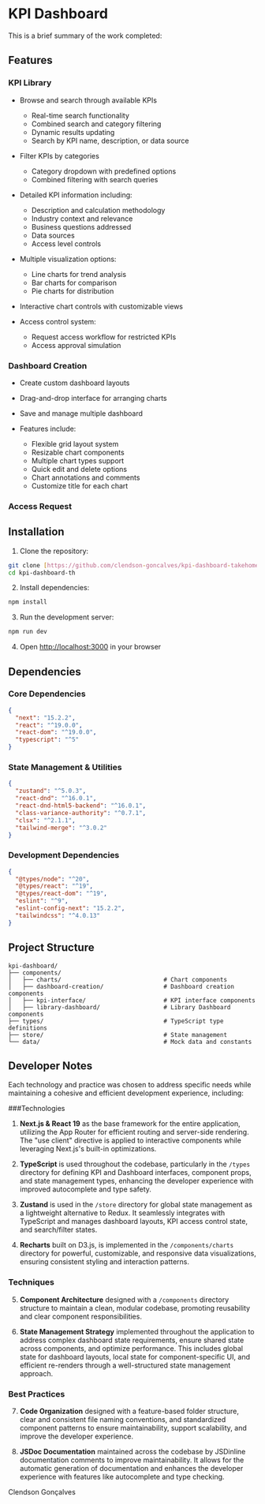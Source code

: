# KPI Dashboard

This is a brief summary of the work completed:

## Features

### KPI Library
- Browse and search through available KPIs
  - Real-time search functionality
  - Combined search and category filtering
  - Dynamic results updating
  - Search by KPI name, description, or data source

- Filter KPIs by categories
  - Category dropdown with predefined options
  - Combined filtering with search queries

- Detailed KPI information including:
  - Description and calculation methodology
  - Industry context and relevance
  - Business questions addressed
  - Data sources
  - Access level controls

- Multiple visualization options:
  - Line charts for trend analysis
  - Bar charts for comparison
  - Pie charts for distribution

- Interactive chart controls with customizable views

- Access control system:
  - Request access workflow for restricted KPIs
  - Access approval simulation

### Dashboard Creation
- Create custom dashboard layouts
- Drag-and-drop interface for arranging charts
- Save and manage multiple dashboard

- Features include:
  - Flexible grid layout system
  - Resizable chart components
  - Multiple chart types support
  - Quick edit and delete options
  - Chart annotations and comments
  - Customize title for each chart

### Access Request

###

## Installation

1. Clone the repository:
```bash
git clone [https://github.com/clendson-goncalves/kpi-dashboard-takehome-deploy.git]
cd kpi-dashboard-th
```

2. Install dependencies:
```bash
npm install
```

3. Run the development server:
```bash
npm run dev
```

4. Open [http://localhost:3000](http://localhost:3000) in your browser

## Dependencies

### Core Dependencies
```json
{
  "next": "15.2.2",
  "react": "^19.0.0",
  "react-dom": "^19.0.0",
  "typescript": "^5"
}
```

### State Management & Utilities
```json
{
  "zustand": "^5.0.3",
  "react-dnd": "^16.0.1",
  "react-dnd-html5-backend": "^16.0.1",
  "class-variance-authority": "^0.7.1",
  "clsx": "^2.1.1",
  "tailwind-merge": "^3.0.2"
}
```

### Development Dependencies
```json
{
  "@types/node": "^20",
  "@types/react": "^19",
  "@types/react-dom": "^19",
  "eslint": "^9",
  "eslint-config-next": "15.2.2",
  "tailwindcss": "^4.0.13"
}
```

## Project Structure

```
kpi-dashboard/
├── components/
│   ├── charts/                             # Chart components
│   ├── dashboard-creation/                 # Dashboard creation components
│   ├── kpi-interface/                      # KPI interface components
│   ├── library-dashboard/                  # Library Dashboard components
├── types/                                  # TypeScript type definitions
├── store/                                  # State management
└── data/                                   # Mock data and constants
```

## Developer Notes

Each technology and practice was chosen to address specific needs while maintaining a cohesive and efficient development experience, including:

###Technologies

1. **Next.js & React 19** as the base framework for the entire application, utilizing the App Router for efficient routing and server-side rendering. The "use client" directive is applied to interactive components while leveraging Next.js's built-in optimizations.

2. **TypeScript** is used throughout the codebase, particularly in the `/types` directory for defining KPI and Dashboard interfaces, component props, and state management types, enhancing the developer experience with improved autocomplete and type safety.

3. **Zustand** is used in the `/store` directory for global state management as a lightweight alternative to Redux. It seamlessly integrates with TypeScript and manages dashboard layouts, KPI access control state, and search/filter states.

4. **Recharts** built on D3.js, is implemented in the `/components/charts` directory for powerful, customizable, and responsive data visualizations, ensuring consistent styling and interaction patterns.

### Techniques

5. **Component Architecture** designed with a `/components` directory structure to maintain a clean, modular codebase, promoting reusability and clear component responsibilities.

6. **State Management Strategy** implemented throughout the application to address complex dashboard state requirements, ensure shared state across components, and optimize performance. This includes global state for dashboard layouts, local state for component-specific UI, and efficient re-renders through a well-structured state management approach.

### Best Practices

7. **Code Organization** designed with a feature-based folder structure, clear and consistent file naming conventions, and standardized component patterns to ensure maintainability, support scalability, and improve the developer experience.  

8. **JSDoc Documentation** maintained across the codebase by JSDinline documentation comments to improve maintainability. It allows for the automatic generation of documentation and enhances the developer experience with features like autocomplete and type checking.



Clendson Gonçalves